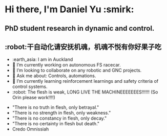 <h1>Hi there, I'm Daniel Yu :smirk:</h1>
<h2>PhD student research in dynamic and control.</h2>
<h2>:robot:干自动化请安抚机魂，机魂不悦有你好果子吃</h2>

<ul>
<li>:earth_asia: I am in Auckland</li>
<li>🔭 I’m currently working on autonomous FS racecar.</li>
<li>👯 I’m looking to collaborate on any robotic and GNC projects.</li>
<li>💬 Ask me about: Controls, automations.</li>
<li>🌱 I’m currently learning reinforcement learnings and safety criteria of control systems.</li>
<li>:robot: The flesh is weak, LONG LIVE THE MACHINEEEEEEES!!!!!! (So Orin please work!!!!)</li>
</ul>

- "There is no truth in flesh, only betrayal."
- "There is no strength in flesh, only weakness."
- "There is no constancy in flesh, only decay."
- "There is no certainty in flesh but death."
- Credo Omnissiah

<!--
**dyu056/dyu056** is a ✨ _special_ ✨ repository because its `README.md` (this file) appears on your GitHub profile.

Here are some ideas to get you started:

- 🔭 I’m currently working on ...
- 🌱 I’m currently learning ...
- 👯 I’m looking to collaborate on ...
- 🤔 I’m looking for help with ...
- 💬 Ask me about ...
- 📫 How to reach me: ...
- 😄 Pronouns: ...
- ⚡ Fun fact: ...
-->
